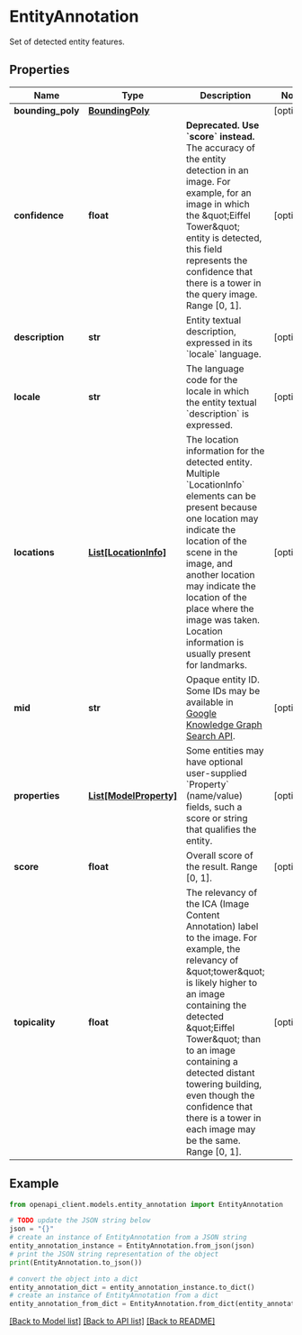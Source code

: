 # EntityAnnotation

Set of detected entity features.

## Properties

Name | Type | Description | Notes
------------ | ------------- | ------------- | -------------
**bounding_poly** | [**BoundingPoly**](BoundingPoly.md) |  | [optional] 
**confidence** | **float** | **Deprecated. Use &#x60;score&#x60; instead.** The accuracy of the entity detection in an image. For example, for an image in which the \&quot;Eiffel Tower\&quot; entity is detected, this field represents the confidence that there is a tower in the query image. Range [0, 1]. | [optional] 
**description** | **str** | Entity textual description, expressed in its &#x60;locale&#x60; language. | [optional] 
**locale** | **str** | The language code for the locale in which the entity textual &#x60;description&#x60; is expressed. | [optional] 
**locations** | [**List[LocationInfo]**](LocationInfo.md) | The location information for the detected entity. Multiple &#x60;LocationInfo&#x60; elements can be present because one location may indicate the location of the scene in the image, and another location may indicate the location of the place where the image was taken. Location information is usually present for landmarks. | [optional] 
**mid** | **str** | Opaque entity ID. Some IDs may be available in [Google Knowledge Graph Search API](https://developers.google.com/knowledge-graph/). | [optional] 
**properties** | [**List[ModelProperty]**](ModelProperty.md) | Some entities may have optional user-supplied &#x60;Property&#x60; (name/value) fields, such a score or string that qualifies the entity. | [optional] 
**score** | **float** | Overall score of the result. Range [0, 1]. | [optional] 
**topicality** | **float** | The relevancy of the ICA (Image Content Annotation) label to the image. For example, the relevancy of \&quot;tower\&quot; is likely higher to an image containing the detected \&quot;Eiffel Tower\&quot; than to an image containing a detected distant towering building, even though the confidence that there is a tower in each image may be the same. Range [0, 1]. | [optional] 

## Example

```python
from openapi_client.models.entity_annotation import EntityAnnotation

# TODO update the JSON string below
json = "{}"
# create an instance of EntityAnnotation from a JSON string
entity_annotation_instance = EntityAnnotation.from_json(json)
# print the JSON string representation of the object
print(EntityAnnotation.to_json())

# convert the object into a dict
entity_annotation_dict = entity_annotation_instance.to_dict()
# create an instance of EntityAnnotation from a dict
entity_annotation_from_dict = EntityAnnotation.from_dict(entity_annotation_dict)
```
[[Back to Model list]](../README.md#documentation-for-models) [[Back to API list]](../README.md#documentation-for-api-endpoints) [[Back to README]](../README.md)


